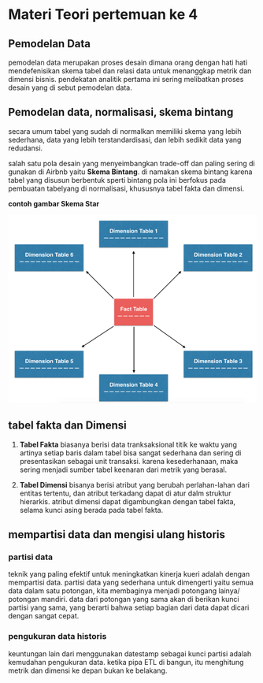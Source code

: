 # Materi  Teori pertemuan ke 4

## Pemodelan Data
pemodelan data merupakan proses desain dimana orang dengan hati hati mendefenisikan
skema tabel dan relasi data untuk menanggkap metrik dan dimensi bisnis.
  pendekatan analitik pertama ini sering melibatkan proses desain yang di sebut pemodelan
  data.

## Pemodelan data, normalisasi, skema bintang
secara umum tabel yang sudah di normalkan memiliki skema yang lebih sederhana, data yang
lebih terstandardisasi, dan lebih sedikit data yang redudansi.

salah satu pola desain yang menyeimbangkan trade-off dan paling sering di gunakan di Airbnb
yaitu **Skema Bintang**. di namakan skema bintang karena tabel yang disusun berbentuk sperti bintang
pola ini berfokus pada pembuatan tabelyang di normalisasi, khususnya tabel fakta dan
dimensi.

**contoh gambar Skema Star**

<img src="https://github.com/lourenson10107/img/blob/master/skema-star.png">



## tabel fakta dan Dimensi

1. **Tabel Fakta** biasanya berisi data tranksaksional titik ke waktu yang artinya setiap baris
dalam tabel bisa sangat sederhana dan sering di presentasikan sebagai unit transaksi.
karena kesederhanaan, maka sering menjadi sumber tabel keenaran dari metrik yang berasal.

2. **Tabel Dimensi** bisanya berisi atribut yang berubah perlahan-lahan dari entitas 
tertentu, dan atribut terkadang dapat di atur dalm struktur  hierarkis. atribut dimensi 
dapat digambungkan dengan tabel fakta, selama kunci asing berada pada tabel fakta.

## mempartisi data dan mengisi ulang historis
### partisi data

teknik yang paling efektif untuk meningkatkan kinerja kueri adalah dengan mempartisi data.
partisi data yang sederhana untuk dimengerti yaitu semua data dalam satu potongan, kita
membaginya menjadi potongang lainya/ potongan mandiri.
data dari potongan yang sama akan di berikan kunci partisi yang sama, yang berarti bahwa
setiap bagian dari data dapat dicari dengan sangat cepat.

### pengukuran data historis
keuntungan lain dari menggunakan datestamp sebagai kunci partisi adalah kemudahan pengukuran data.
ketika pipa ETL di bangun, itu menghitung metrik dan dimensi ke depan bukan ke belakang.





















